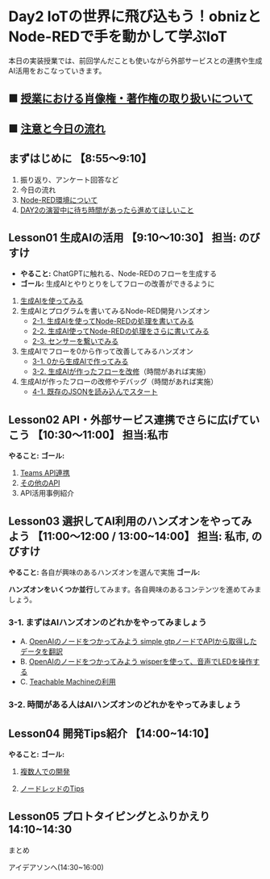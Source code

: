 # Day2 IoTの世界に飛び込もう！obnizとNode-REDで手を動かして学ぶIoT

本日の実装授業では、前回学んだことも使いながら外部サービスとの連携や生成AI活用をおこなっていきます。

## ■ [授業における肖像権・著作権の取り扱いについて](https://protoout.notion.site/acde308ffe03498fad30a271b4a7b128?pvs=4)
## ■ [注意と今日の流れ](./lesson00-info.md)

## まずはじめに 【8:55〜9:10】

1. 振り返り、アンケート回答など
2. 今日の流れ
3. [Node-RED環境について](./)
4. [DAY2の演習中に待ち時間があったら進めてほしいこと](./day2-sukima.md)

## Lesson01 生成AIの活用 【9:10〜10:30】 担当: のびすけ

- **やること:** ChatGPTに触れる、Node-REDのフローを生成する
- **ゴール:** 生成AIとやりとりをしてフローの改善ができるように

1. [生成AIを使ってみる](./lesson01-generative-ai/01_overview.md)
2. 生成AIとプログラムを書いてみるNode-RED開発ハンズオン
    - [2-1. 生成AIを使ってNode-REDの処理を書いてみる](./lesson01-generative-ai/02_1_make-node-red-flow.md)
    - [2-2. 生成AI使ってNode-REDの処理をさらに書いてみる](./lesson01-generative-ai/02_2_update-node-red-flow.md)
    - [2-3. センサーを繋いでみる](./lesson01-generative-ai/02_3_sensor.md)
3. 生成AIでフローを0から作って改善してみるハンズオン
    - [3-1. 0から生成AIで作ってみる](./lesson01-generative-ai/03_1_zero1.md)
    - [3-2. 生成AIが作ったフローを改修](./lesson01-generative-ai/03_2_one2.md)（時間があれば実施）
4. 生成AIが作ったフローの改修やデバッグ（時間があれば実施）
    - [4-1. 既存のJSONを読み込んでスタート](./lesson01-generative-ai/04_1_ten99.md)

## Lesson02 API・外部サービス連携でさらに広げていこう 【10:30〜11:00】 担当:私市

**やること:** 
**ゴール:** 

1. [Teams API連携](./lesson02-api/01_teams.md)
2. [その他のAPI](./lesson02-api/02_nasa.md)
3. API活用事例紹介

## Lesson03 選択してAI利用のハンズオンをやってみよう 【11:00〜12:00 / 13:00~14:00】 担当: 私市, のびすけ 

**やること:** 各自が興味のあるハンズオンを選んで実施
**ゴール:** 

**ハンズオンをいくつか並行**してみます。各自興味のあるコンテンツを進めてみましょう。

### 3-1. まずはAIハンズオンのどれかをやってみましょう

- A. [OpenAIのノードをつかってみよう simple gtpノードでAPIから取得したデータを翻訳](./lesson03-handson/a_openai-node-gtp.md)
- B. [OpenAIのノードをつかってみよう wisperを使って、音声でLEDを操作する](./lesson03-handson/a_openai-node-wisper.md)
- C. [Teachable Machineの利用](./lesson03-handson/c_teachable-machine.md)

### 3-2. 時間がある人はAIハンズオンのどれかをやってみましょう

## Lesson04 開発Tips紹介 【14:00~14:10】

**やること:** 
**ゴール:** 

1. [複数人での開発]()

2. [ノードレッドのTips]()

## Lesson05 プロトタイピングとふりかえり 14:10~14:30

まとめ

アイデアソンへ(14:30~16:00)